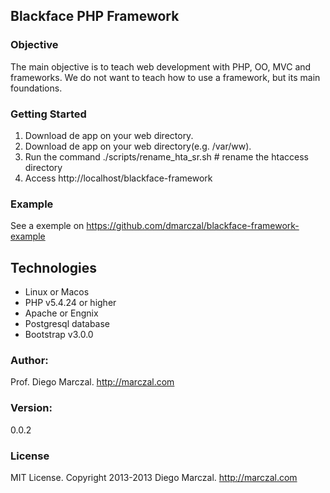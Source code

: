 ## Blackface PHP Framework

### Objective
The main objective is to teach web development with PHP, OO, MVC and frameworks. We do not want to teach how to use a framework, but its main foundations.

### Getting Started

1. Download de app on your web directory.
2. Download de app on your web directory(e.g. /var/ww). 
3. Run the command ./scripts/rename_hta_sr.sh # rename the htaccess directory
4. Access http://localhost/blackface-framework

### Example
See a exemple on https://github.com/dmarczal/blackface-framework-example

## Technologies

* Linux or Macos
* PHP v5.4.24 or higher
* Apache or Engnix
* Postgresql database
* Bootstrap v3.0.0

### Author:
  Prof. Diego Marczal. http://marczal.com

### Version:
  0.0.2

### License
  MIT License. Copyright 2013-2013 Diego Marczal. http://marczal.com
